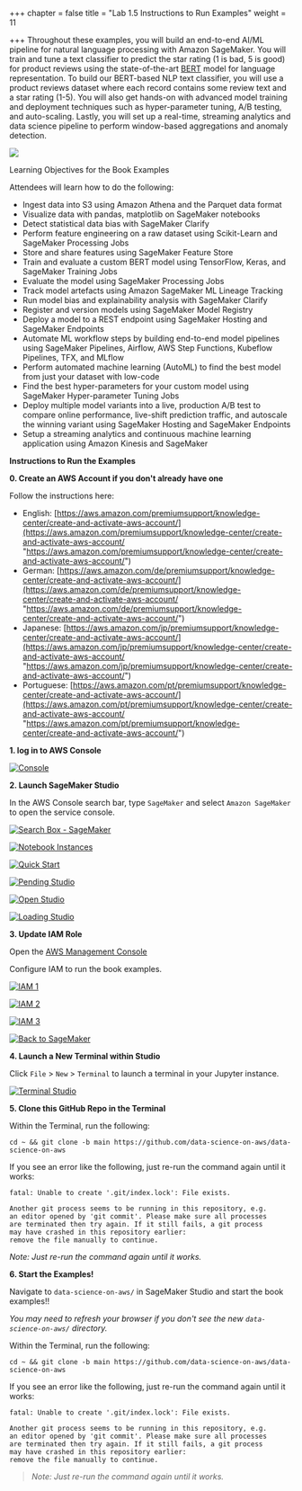 +++
chapter = false
title = "Lab 1.5 Instructions to Run Examples"
weight = 11

+++
Throughout these examples, you will build an end-to-end AI/ML pipeline for natural language processing with Amazon SageMaker. You will train and tune a text classifier to predict the star rating (1 is bad, 5 is good) for product reviews using the state-of-the-art [BERT](https://arxiv.org/abs/1810.04805) model for language representation. To build our BERT-based NLP text classifier, you will use a product reviews dataset where each record contains some review text and a star rating (1-5). You will also get hands-on with advanced model training and deployment techniques such as hyper-parameter tuning, A/B testing, and auto-scaling. Lastly, you will set up a real-time, streaming analytics and data science pipeline to perform window-based aggregations and anomaly detection.

![](/images/outline.png)

Learning Objectives for the Book Examples

Attendees will learn how to do the following:

* Ingest data into S3 using Amazon Athena and the Parquet data format
* Visualize data with pandas, matplotlib on SageMaker notebooks
* Detect statistical data bias with SageMaker Clarify
* Perform feature engineering on a raw dataset using Scikit-Learn and SageMaker Processing Jobs
* Store and share features using SageMaker Feature Store
* Train and evaluate a custom BERT model using TensorFlow, Keras, and SageMaker Training Jobs
* Evaluate the model using SageMaker Processing Jobs
* Track model artefacts using Amazon SageMaker ML Lineage Tracking
* Run model bias and explainability analysis with SageMaker Clarify
* Register and version models using SageMaker Model Registry
* Deploy a model to a REST endpoint using SageMaker Hosting and SageMaker Endpoints
* Automate ML workflow steps by building end-to-end model pipelines using SageMaker Pipelines, Airflow, AWS Step Functions, Kubeflow Pipelines, TFX, and MLflow
* Perform automated machine learning (AutoML) to find the best model from just your dataset with low-code
* Find the best hyper-parameters for your custom model using SageMaker Hyper-parameter Tuning Jobs
* Deploy multiple model variants into a live, production A/B test to compare online performance, live-shift prediction traffic, and autoscale the winning variant using SageMaker Hosting and SageMaker Endpoints
* Setup a streaming analytics and continuous machine learning application using Amazon Kinesis and SageMaker

**Instructions to Run the Examples**

**0. Create an AWS Account if you don't already have one**

Follow the instructions here:

* English: [https://aws.amazon.com/premiumsupport/knowledge-center/create-and-activate-aws-account/](https://aws.amazon.com/premiumsupport/knowledge-center/create-and-activate-aws-account/ "https://aws.amazon.com/premiumsupport/knowledge-center/create-and-activate-aws-account/")
* German: [https://aws.amazon.com/de/premiumsupport/knowledge-center/create-and-activate-aws-account/](https://aws.amazon.com/de/premiumsupport/knowledge-center/create-and-activate-aws-account/ "https://aws.amazon.com/de/premiumsupport/knowledge-center/create-and-activate-aws-account/")
* Japanese: [https://aws.amazon.com/jp/premiumsupport/knowledge-center/create-and-activate-aws-account/](https://aws.amazon.com/jp/premiumsupport/knowledge-center/create-and-activate-aws-account/ "https://aws.amazon.com/jp/premiumsupport/knowledge-center/create-and-activate-aws-account/")
* Portuguese: [https://aws.amazon.com/pt/premiumsupport/knowledge-center/create-and-activate-aws-account/](https://aws.amazon.com/pt/premiumsupport/knowledge-center/create-and-activate-aws-account/ "https://aws.amazon.com/pt/premiumsupport/knowledge-center/create-and-activate-aws-account/")

**1. log in to AWS Console**

[![Console](https://github.com/smartworkz-kyriacos/data-science-on-aws/raw/main/img/aws_console.png)](https://github.com/smartworkz-kyriacos/data-science-on-aws/blob/main/img/aws_console.png)

**2. Launch SageMaker Studio**

In the AWS Console search bar, type `SageMaker` and select `Amazon SageMaker` to open the service console.

[![Search Box - SageMaker](https://github.com/smartworkz-kyriacos/data-science-on-aws/raw/main/img/search-box-sagemaker.png)](https://github.com/smartworkz-kyriacos/data-science-on-aws/blob/main/img/search-box-sagemaker.png)

[![Notebook Instances](https://github.com/smartworkz-kyriacos/data-science-on-aws/raw/main/img/stu_notebook_instances_9.png)](https://github.com/smartworkz-kyriacos/data-science-on-aws/blob/main/img/stu_notebook_instances_9.png)

[![Quick Start](https://github.com/smartworkz-kyriacos/data-science-on-aws/raw/main/img/sm-quickstart-iam-existing.png)](https://github.com/smartworkz-kyriacos/data-science-on-aws/blob/main/img/sm-quickstart-iam-existing.png)

[![Pending Studio](https://github.com/smartworkz-kyriacos/data-science-on-aws/raw/main/img/studio_pending.png)](https://github.com/smartworkz-kyriacos/data-science-on-aws/blob/main/img/studio_pending.png)

[![Open Studio](https://github.com/smartworkz-kyriacos/data-science-on-aws/raw/main/img/studio_open.png)](https://github.com/smartworkz-kyriacos/data-science-on-aws/blob/main/img/studio_open.png)

[![Loading Studio](https://github.com/smartworkz-kyriacos/data-science-on-aws/raw/main/img/studio_loading.png)](https://github.com/smartworkz-kyriacos/data-science-on-aws/blob/main/img/studio_loading.png)

**3. Update IAM Role**

Open the [AWS Management Console](https://console.aws.amazon.com/console/home)

Configure IAM to run the book examples.

[![IAM 1](https://github.com/smartworkz-kyriacos/data-science-on-aws/raw/main/img/sagemaker-iam-1.png)](https://github.com/smartworkz-kyriacos/data-science-on-aws/blob/main/img/sagemaker-iam-1.png)

[![IAM 2](https://github.com/smartworkz-kyriacos/data-science-on-aws/raw/main/img/sagemaker-iam-2.png)](https://github.com/smartworkz-kyriacos/data-science-on-aws/blob/main/img/sagemaker-iam-2.png)

[![IAM 3](https://github.com/smartworkz-kyriacos/data-science-on-aws/raw/main/img/sagemaker-iam-3.png)](https://github.com/smartworkz-kyriacos/data-science-on-aws/blob/main/img/sagemaker-iam-3.png)

[![Back to SageMaker](https://github.com/smartworkz-kyriacos/data-science-on-aws/raw/main/img/alt_back_to_sagemaker_8.png)](https://github.com/smartworkz-kyriacos/data-science-on-aws/blob/main/img/alt_back_to_sagemaker_8.png)

**4. Launch a New Terminal within Studio**

Click `File` > `New` > `Terminal` to launch a terminal in your Jupyter instance.

[![Terminal Studio](https://github.com/smartworkz-kyriacos/data-science-on-aws/raw/main/img/studio_terminal.png)](https://github.com/smartworkz-kyriacos/data-science-on-aws/blob/main/img/studio_terminal.png)

**5. Clone this GitHub Repo in the Terminal**

Within the Terminal, run the following:

    cd ~ && git clone -b main https://github.com/data-science-on-aws/data-science-on-aws

If you see an error like the following, just re-run the command again until it works:

    fatal: Unable to create '.git/index.lock': File exists.
    
    Another git process seems to be running in this repository, e.g.
    an editor opened by 'git commit'. Please make sure all processes
    are terminated then try again. If it still fails, a git process
    may have crashed in this repository earlier:
    remove the file manually to continue.

_Note: Just re-run the command again until it works._

**6. Start the Examples!**

Navigate to `data-science-on-aws/` in SageMaker Studio and start the book examples!!

_You may need to refresh your browser if you don't see the new `data-science-on-aws/` directory._

Within the Terminal, run the following:

    cd ~ && git clone -b main https://github.com/data-science-on-aws/data-science-on-aws

If you see an error like the following, just re-run the command again until it works:

    fatal: Unable to create '.git/index.lock': File exists.
    
    Another git process seems to be running in this repository, e.g.
    an editor opened by 'git commit'. Please make sure all processes
    are terminated then try again. If it still fails, a git process
    may have crashed in this repository earlier:
    remove the file manually to continue.

> _Note: Just re-run the command again until it works._